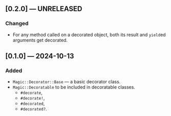 ## [0.2.0] — UNRELEASED

### Changed

- For any method called on a decorated object, both its result and `yield`ed arguments get decorated.


## [0.1.0] — 2024-10-13

### Added

- `Magic::Decorator::Base` — a basic decorator class.
- `Magic::Decoratable` to be included in decoratable classes.
	- `#decorate`,
	- `#decorate!`,
	- `#decorated`,
	- `#decorated?`.
